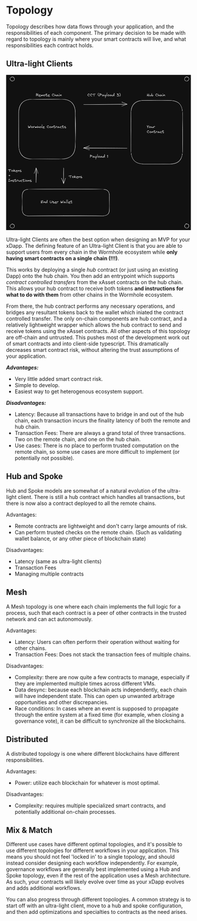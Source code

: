 # Topology

Topology describes how data flows through your application, and the responsibilities of each component. The primary decision to be made with regard to topology is mainly where your smart contracts will live, and what responsibilities each contract holds.

## Ultra-light Clients

![Ultra-light client](../../diagrams/images/ultralight.png "Ultra Light Clients")

Ultra-light Clients are often the best option when designing an MVP for your xDapp. The defining feature of an Ultra-light Client is that you are able to support users from every chain in the Wormhole ecosystem while **only having smart contracts on a single chain (!!!)**.

This works by deploying a single _hub_ contract (or just using an existing Dapp) onto the hub chain. You then add an entrypoint which supports _contract controlled transfers_ from the xAsset contracts on the hub chain. This allows your hub contract to receive both tokens **and instructions for what to do with them** from other chains in the Wormhole ecosystem.

From there, the hub contract performs any necessary operations, and bridges any resultant tokens back to the wallet which iniated the contract controlled transfer. The only on-chain components are hub contract, and a relatively lightweight wrapper which allows the hub contract to send and receive tokens using the xAsset contracts. All other aspects of this topology are off-chain and untrusted. This pushes most of the development work out of smart contracts and into client-side typescript. This dramatically decreases smart contract risk, without altering the trust assumptions of your application.

**_Advantages:_**

- Very little added smart contract risk.
- Simple to develop.
- Easiest way to get heterogenous ecosystem support.

**_Disadvantages:_**

- Latency: Because all transactions have to bridge in and out of the hub chain, each transaction incurs the finality latency of both the remote and hub chain.
- Transaction Fees: There are always a grand total of three transactions. Two on the remote chain, and one on the hub chain.
- Use cases: There is no place to perform trusted computation on the remote chain, so some use cases are more difficult to implement (or potentially not possible).

## Hub and Spoke

Hub and Spoke models are somewhat of a natural evolution of the ultra-light client. There is still a hub contract which handles all transactions, but there is now also a contract deployed to all the remote chains.

Advantages:

- Remote contracts are lightweight and don't carry large amounts of risk.
- Can perform trusted checks on the remote chain. (Such as validating wallet balance, or any other piece of blockchain state)

Disadvantages:

- Latency (same as ultra-light clients)
- Transaction Fees
- Managing multiple contracts

## Mesh

A Mesh topology is one where each chain implements the full logic for a process, such that each contract is a peer of other contracts in the trusted network and can act autonomously.

Advantages:

- Latency: Users can often perform their operation without waiting for other chains.
- Transaction Fees: Does not stack the transaction fees of multiple chains.

Disadvantages:

- Complexity: there are now quite a few contracts to manage, especially if they are implemented multiple times across different VMs.
- Data desync: because each blockchain acts independently, each chain will have independent state. This can open up unwanted arbitrage opportunities and other discrepancies.
- Race conditions: In cases where an event is supposed to propagate through the entire system at a fixed time (for example, when closing a governance vote), it can be difficult to synchronize all the blockchains.

## Distributed

A distributed topology is one where different blockchains have different responsibilities.

Advantages:

- Power: utilize each blockchain for whatever is most optimal.

Disadvantages:

- Complexity: requires multiple specialized smart contracts, and potentially additional on-chain processes.

## Mix & Match

Different use cases have different optimal topologies, and it's possible to use different topologies for different workflows in your application. This means you should not feel 'locked in' to a single topology, and should instead consider designing each workflow independently. For example, governance workflows are generally best implemented using a Hub and Spoke topology, even if the rest of the application uses a Mesh architecture. As such, your contracts will likely evolve over time as your xDapp evolves and adds additional workflows.

You can also progress through different topologies. A common strategy is to start off with an ultra-light client, move to a hub and spoke configuration, and then add optimizations and specialties to contracts as the need arises.
